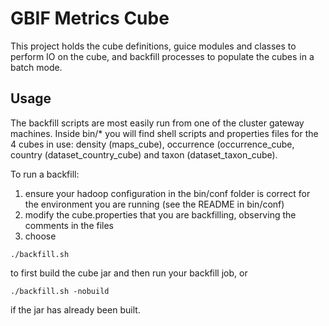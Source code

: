 # GBIF Metrics Cube

This project holds the cube definitions, guice modules and classes to perform IO on the cube, and backfill processes
to populate the cubes in a batch mode.

## Usage

The backfill scripts are most easily run from one of the cluster gateway machines. Inside bin/* you will find shell scripts
and properties files for the 4 cubes in use: density (maps_cube), occurrence (occurrence_cube, country
(dataset_country_cube) and taxon (dataset_taxon_cube).

To run a backfill:
1. ensure your hadoop configuration in the bin/conf folder is correct for the environment you are running (see the README in bin/conf)
2. modify the cube.properties that you are backfilling, observing the comments in the files
3. choose
````shell
./backfill.sh
````
to first build the cube jar and then run your backfill job, or
````shell
./backfill.sh -nobuild
````
if the jar has already been built.

